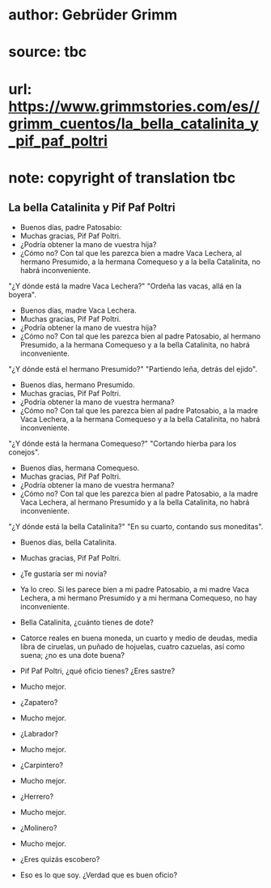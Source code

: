 # author: Gebrüder Grimm
# source: tbc
# url: https://www.grimmstories.com/es//grimm_cuentos/la_bella_catalinita_y_pif_paf_poltri
# note: copyright of translation tbc

## La bella Catalinita y Pif Paf Poltri 

- Buenos días, padre Patosabio:
- Muchas gracias, Pif Paf Poltri.
- ¿Podría obtener la mano de vuestra hija?
- ¿Cómo no? Con tal que les parezca bien a madre Vaca Lechera, al
hermano Presumido, a la hermana Comequeso y a la bella Catalinita, no
habrá inconveniente.

"¿Y dónde está la madre Vaca Lechera?"
"Ordeña las vacas, allá en la boyera".

- Buenos días, madre Vaca Lechera.
- Muchas gracias, Pif Paf Poltri.
- ¿Podría obtener la mano de vuestra hija?
- ¿Cómo no? Con tal que les parezca bien al padre Patosabio, al hermano
Presumido, a la hermana Comequeso y a la bella Catalinita, no habrá
inconveniente.

"¿Y dónde está el hermano Presumido?"
"Partiendo leña, detrás del ejido".

- Buenos días, hermano Presumido.
- Muchas gracias, Pif Paf Poltri.
- ¿Podría obtener la mano de vuestra hermana?
- ¿Cómo no? Con tal que les parezca bien al padre Patosabio, a la madre
Vaca Lechera, a la hermana Comequeso y a la bella Catalinita, no habrá
inconveniente.

"¿Y dónde está la hermana Comequeso?"
"Cortando hierba para los conejos".

- Buenos días, hermana Comequeso.
- Muchas gracias, Pif Paf Poltri.
- ¿Podría obtener la mano de vuestra hermana?
- ¿Cómo no? Con tal que les parezca bien al padre Patosabio, a la madre
Vaca Lechera, al hermano Presumido y a la bella Catalinita, no habrá
inconveniente.

"¿Y dónde está la bella Catalinita?"
"En su cuarto, contando sus moneditas".

- Buenos días, bella Catalinita.
- Muchas gracias, Pif Paf Poltri.
- ¿Te gustaría ser mi novia?
- Ya lo creo. Si les parece bien a mi padre Patosabio, a mi madre Vaca
Lechera, a mi hermano Presumido y a mi hermana Comequeso, no hay
inconveniente.
- Bella Catalinita, ¿cuánto tienes de dote?
- Catorce reales en buena moneda, un cuarto y medio de deudas, media
libra de ciruelas, un puñado de hojuelas, cuatro cazuelas,
así como suena;
¿no es una dote buena?

- Pif Paf Poltri, ¿qué oficio tienes? ¿Eres sastre?
- Mucho mejor.
- ¿Zapatero?
- Mucho mejor.
- ¿Labrador?
- Mucho mejor.
- ¿Carpintero?
- Mucho mejor.
- ¿Herrero?
- Mucho mejor.
- ¿Molinero?
- Mucho mejor.
- ¿Eres quizás escobero?
- Eso es lo que soy. ¿Verdad que es buen oficio?
